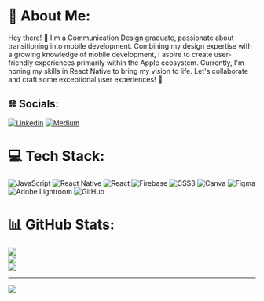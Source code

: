 # 💫 About Me:
Hey there! 👋 I'm a Communication Design graduate, passionate about transitioning into mobile development. Combining my design expertise with a growing knowledge of mobile development, I aspire to create user-friendly experiences primarily within the Apple ecosystem. Currently, I'm honing my skills in React Native to bring my vision to life. Let's collaborate and craft some exceptional user experiences! 🚀


## 🌐 Socials:
[![LinkedIn](https://img.shields.io/badge/LinkedIn-%230077B5.svg?logo=linkedin&logoColor=white)](https://linkedin.com/in/ibrahim-tuzer) [![Medium](https://img.shields.io/badge/Medium-12100E?logo=medium&logoColor=white)](https://medium.com/@Ibrahimtuzer) 

# 💻 Tech Stack:
![JavaScript](https://img.shields.io/badge/javascript-%23323330.svg?style=for-the-badge&logo=javascript&logoColor=%23F7DF1E) ![React Native](https://img.shields.io/badge/react_native-%2320232a.svg?style=for-the-badge&logo=react&logoColor=%2361DAFB) ![React](https://img.shields.io/badge/react-%2320232a.svg?style=for-the-badge&logo=react&logoColor=%2361DAFB) ![Firebase](https://img.shields.io/badge/firebase-a08021?style=for-the-badge&logo=firebase&logoColor=ffcd34) ![CSS3](https://img.shields.io/badge/css3-%231572B6.svg?style=for-the-badge&logo=css3&logoColor=white) ![Canva](https://img.shields.io/badge/Canva-%2300C4CC.svg?style=for-the-badge&logo=Canva&logoColor=white) ![Figma](https://img.shields.io/badge/figma-%23F24E1E.svg?style=for-the-badge&logo=figma&logoColor=white) ![Adobe Lightroom](https://img.shields.io/badge/Adobe%20Lightroom-31A8FF.svg?style=for-the-badge&logo=Adobe%20Lightroom&logoColor=white) ![GitHub](https://img.shields.io/badge/github-%23121011.svg?style=for-the-badge&logo=github&logoColor=white)
# 📊 GitHub Stats:
![](https://github-readme-stats.vercel.app/api?username=IbrahimTuzer&theme=gotham&hide_border=false&include_all_commits=false&count_private=false)<br/>
![](https://github-readme-streak-stats.herokuapp.com/?user=IbrahimTuzer&theme=gotham&hide_border=false)<br/>
![](https://github-readme-stats.vercel.app/api/top-langs/?username=IbrahimTuzer&theme=gotham&hide_border=false&include_all_commits=false&count_private=false&layout=compact)

---
[![](https://visitcount.itsvg.in/api?id=IbrahimTuzer&icon=0&color=12)](https://visitcount.itsvg.in)

<!-- Proudly created with GPRM ( https://gprm.itsvg.in ) -->
